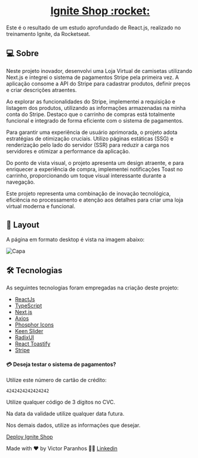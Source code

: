 <p align="center">
  <h1 align="center"><a href="https://ignite-shop-next-theta.vercel.app/">Ignite Shop :rocket: </a></h1>
</p>

Este é o resultado de um estudo aprofundado de React.js, realizado no treinamento Ignite, da Rocketseat.



## 💻 Sobre
Neste projeto inovador, desenvolvi uma Loja Virtual de camisetas utilizando Next.js e integrei o sistema de pagamentos Stripe pela primeira vez. A aplicação consome a API do Stripe para cadastrar produtos, definir preços e criar descrições atraentes.

Ao explorar as funcionalidades do Stripe, implementei a requisição e listagem dos produtos, utilizando as informações armazenadas na minha conta do Stripe. Destaco que o carrinho de compras está totalmente funcional e integrado de forma eficiente com o sistema de pagamentos.

Para garantir uma experiência de usuário aprimorada, o projeto adota estratégias de otimização cruciais. Utilizo páginas estáticas (SSG) e renderização pelo lado do servidor (SSR) para reduzir a carga nos servidores e otimizar a performance da aplicação.

Do ponto de vista visual, o projeto apresenta um design atraente, e para enriquecer a experiência de compra, implementei notificações Toast no carrinho, proporcionando um toque visual interessante durante a navegação.

Este projeto representa uma combinação de inovação tecnológica, eficiência no processamento e atenção aos detalhes para criar uma loja virtual moderna e funcional.


## 🎨 Layout
A página em formato desktop é vista na imagem abaixo:

![Capa](https://user-images.githubusercontent.com/106932234/225004382-d8c75483-3bdb-4d97-8580-e63d9ca57928.png)


## 🛠 Tecnologias

As seguintes tecnologias foram empregadas na criação deste projeto:

- [ReactJs](https://reactjs.org)
- [TypeScript](https://www.typescriptlang.org/)
- [Next.js](https://nextjs.org/)
- [Axios](https://axios-http.com/ptbr/docs/intro)
- [Phosphor Icons](https://phosphoricons.com/)
- [Keen Slider](https://keen-slider.io/)
- [RadixUI](https://www.radix-ui.com/)
- [React Toastify](https://fkhadra.github.io/react-toastify/introduction)
- [Stripe](https://stripe.com/)





#### 💳 Deseja testar o sistema de pagamentos?

Utilize este número de cartão de crédito: 
```bash
4242424242424242
```
Utilize qualquer código de 3 dígitos no CVC.

Na data da validade utilize qualquer data futura.

Nos demais dados, utilize as informações que desejar.



[Deploy Ignite Shop](https://ignite-shop-next-theta.vercel.app/)



Made with ❤️ by Victor Paranhos 👋🏽 [Linkedin](https://www.linkedin.com/in/victorparanhos94/)


